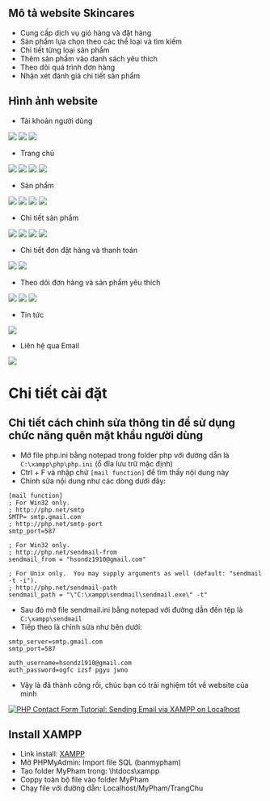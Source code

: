 ## Mô tả website Skincares
- Cung cấp dịch vụ giỏ hàng và đặt hàng
- Sản phẩm lựa chọn theo các thể loại và tìm kiếm
- Chi tiết từng loại sản phẩm
- Thêm sản phẩm vào danh sách yêu thích
- Theo dõi quá trình đơn hàng
- Nhận xét đánh giá chi tiết sản phẩm

## Hình ảnh website
- Tài khoản người dùng
<img src="https://i.imgur.com/WDCK7Ev.png">
<img src="https://i.imgur.com/nD1k6nF.png">
<img src="https://i.imgur.com/0A8R97C.png">

- Trang chủ
<img src="https://i.imgur.com/EgIbI2k.png">
<img src="https://i.imgur.com/Qtmxbwg.png">
<img src="https://i.imgur.com/7FW2LtN.png">
<img src="https://i.imgur.com/Lw4w694.png">

- Sản phẩm
<img src="https://i.imgur.com/ImHSvrI.png">
<img src="https://i.imgur.com/6CUNkmT.png">
<img src="https://i.imgur.com/GfTsHDo.png">
<img src="https://i.imgur.com/bYs8iDE.png">

- Chi tiết sản phẩm
<img src="https://i.imgur.com/o8OdnTP.png">
<img src="https://i.imgur.com/yyuMHeY.png">
<img src="https://i.imgur.com/XqtMbLG.png">
<img src="https://i.imgur.com/5W8F1kH.png">

- Chi tiết đơn đặt hàng và thanh toán
<img src="https://i.imgur.com/mW4t3oa.png">
<img src="https://i.imgur.com/JYQ2JAh.png">

- Theo dõi đơn hàng và sản phẩm yêu thích
<img src="https://i.imgur.com/OClNAq3.png">
<img src="https://i.imgur.com/WEwPDFq.png">
<img src="https://i.imgur.com/uQYRaQQ.png">

- Tin tức
<img src="https://i.imgur.com/iW5LqN1.png">

- Liên hệ qua Email
<img src="https://i.imgur.com/cpO7Swc.png">

# Chi tiết cài đặt
## Chi tiết cách chỉnh sửa thông tin để sử dụng chức năng quên mật khẩu người dùng
- Mở file php.ini bằng notepad trong folder php với đường dẫn là `C:\xampp\php\php.ini` (ổ đĩa lưu trữ mặc định)
- Ctrl + F và nhập chữ `[mail function]` để tìm thấy nội dung này
- Chỉnh sửa nội dung như các dòng dưới đây:
```
[mail function]
; For Win32 only.
; http://php.net/smtp
SMTP= smtp.gmail.com
; http://php.net/smtp-port
smtp_port=587

; For Win32 only.
; http://php.net/sendmail-from
sendmail_from = "hsondz1910@gmail.com"

; For Unix only.  You may supply arguments as well (default: "sendmail -t -i").
; http://php.net/sendmail-path
sendmail_path = "\"C:\xampp\sendmail\sendmail.exe\" -t"
```
- Sau đó mở file sendmail.ini bằng notepad với đường dẫn đến tệp là `C:\xampp\sendmail` 
- Tiếp theo là chỉnh sửa như bên dưới:
```
smtp_server=smtp.gmail.com
smtp_port=587

auth_username=hsondz1910@gmail.com
auth_password=ogfc izsf pgyu jwno
```
- Vậy là đã thành công rồi, chúc bạn có trải nghiệm tốt về website của mình

[![PHP Contact Form Tutorial: Sending Email via XAMPP on Localhost](https://i.ytimg.com/vi/aB6iovBcAAQ/maxresdefault.jpg)]([URL_VIDEO](https://www.youtube.com/watch?v=aB6iovBcAAQ))

## Install XAMPP 
- Link install: [XAMPP](https://www.apachefriends.org/download.html)
- Mở PHPMyAdmin: Import file SQL (banmypham)
- Tạo folder MyPham trong: \htdocs\xampp
- Coppy toàn bộ file vào folder MyPham 
- Chạy file với đường dẫn: Localhost/MyPham/TrangChu

